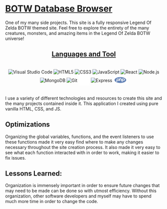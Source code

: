 
# [BOTW Database Browser](https://botw-database-browser.netlify.app/)
 
One of my many side projects. This site is a fully responsive Legend Of Zelda BOTW themed site. Feel free to explore the entirety of the many creatures, monsters, and amazing items in the Legend Of Zelda BOTW universe!

<h2 align='center'><u>Languages and Tool</u></h3>
<br>
<section align="center">
    <img align="center" alt="Visual Studio Code" width="7%" src="https://cdn.jsdelivr.net/gh/devicons/devicon/icons/vscode/vscode-original.svg"/>
    <img align="center" alt="HTML5" width="7%" src="https://cdn.jsdelivr.net/gh/devicons/devicon/icons/html5/html5-original.svg"/>
    <img align="center" alt="CSS3" width="7%" src="https://cdn.jsdelivr.net/gh/devicons/devicon/icons/css3/css3-original.svg"/>
    <img align="center" alt="JavaScript" width="7%" src="https://cdn.jsdelivr.net/gh/devicons/devicon/icons/javascript/javascript-original.svg"/>
    <img align="center" alt="React" width="7%" src="https://cdn.jsdelivr.net/gh/devicons/devicon/icons/react/react-original.svg"/>
    <img align="center" alt="Node.js" width="7%" src="https://cdn.jsdelivr.net/gh/devicons/devicon/icons/nodejs/nodejs-original.svg"/>
    <img align="center" alt="MongoDB" width="7%" src="https://cdn.jsdelivr.net/gh/devicons/devicon/icons/mongodb/mongodb-original.svg"/>
    <img align="center" alt="Git" width="7%" src="https://cdn.jsdelivr.net/gh/devicons/devicon/icons/git/git-original.svg"/>
    <img align="center" alt="GitHub" width="7%" src="/assets/github-dark.svg"/>
    <img align="center" alt="Express" width="18%" src="https://user-images.githubusercontent.com/97814431/170081210-73593c53-48ce-4ad1-bd96-d370c124cc2c.png">
    <img align="center" alt="Express" width="9%" src="/assets/php.png">
</section>
<br>

I use a variety of different technologies and resources to create this site and the many projects contained inside it. This application I created using pure vanilla HTML, CSS, and JS.

## Optimizations

Organizing the global variables, functions, and the event listeners to use these functions made it very easy find where to make any changes necessary throughout the site creation process. It also made it very easy to see what each function interacted with in order to work, making it easier to fix issues.

## Lessons Learned:

Organization is immensely important in order to ensure future changes that may need to be made can be done so with utmost efficiency. Without this organization, other software developers and myself may have to spend much more time in order to change the code.

